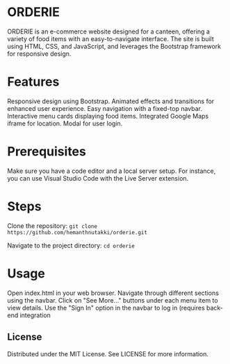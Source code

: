 # ORDERIE

ORDERIE is an e-commerce website designed for a canteen, offering a variety of food items with an easy-to-navigate interface. The site is built using HTML, CSS, and JavaScript, and leverages the Bootstrap framework for responsive design.

# Features
Responsive design using Bootstrap.
Animated effects and transitions for enhanced user experience.
Easy navigation with a fixed-top navbar.
Interactive menu cards displaying food items.
Integrated Google Maps iframe for location.
Modal for user login.

# Prerequisites
Make sure you have a code editor and a local server setup. For instance, you can use Visual Studio Code with the Live Server extension.

# Steps
Clone the repository:
`git clone https://github.com/hemanthnutakki/orderie.git`

Navigate to the project directory:
`cd orderie`
# Usage
Open index.html in your web browser.
Navigate through different sections using the navbar.
Click on "See More..." buttons under each menu item to view details.
Use the "Sign In" option in the navbar to log in (requires back-end integration

## License
Distributed under the MIT License. See LICENSE for more information.

